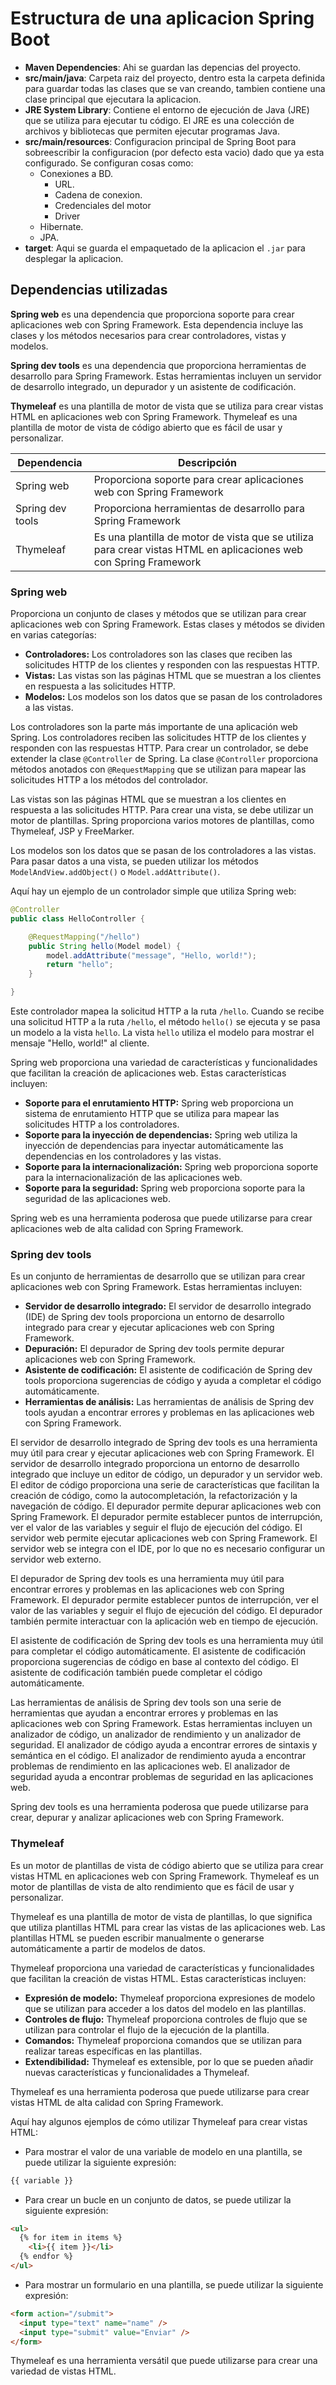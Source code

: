 # Estructura de una aplicacion Spring Boot

* **Maven Dependencies**: Ahi se guardan las depencias del proyecto.
* **src/main/java**: Carpeta raiz del proyecto, dentro esta la carpeta definida para guardar todas las clases que se van creando, tambien contiene una clase principal que ejecutara la aplicacion.
* **JRE System Library**: Contiene el entorno de ejecución de Java (JRE) que se utiliza para ejecutar tu código. El JRE es una colección de archivos y bibliotecas que permiten ejecutar programas Java.
* **src/main/resources**: Configuracion principal de Spring Boot para sobreescribir la configuracion (por defecto esta vacio) dado que ya esta configurado. Se configuran cosas como:
  * Conexiones a BD.
    * URL.
    * Cadena de conexion.
    * Credenciales del motor
    * Driver
  * Hibernate.
  * JPA.
* **target**: Aqui se guarda el empaquetado de la aplicacion el `.jar` para desplegar la aplicacion.

## Dependencias utilizadas

**Spring web** es una dependencia que proporciona soporte para crear aplicaciones web con Spring Framework. Esta dependencia incluye las clases y los métodos necesarios para crear controladores, vistas y modelos.

**Spring dev tools** es una dependencia que proporciona herramientas de desarrollo para Spring Framework. Estas herramientas incluyen un servidor de desarrollo integrado, un depurador y un asistente de codificación.

**Thymeleaf** es una plantilla de motor de vista que se utiliza para crear vistas HTML en aplicaciones web con Spring Framework. Thymeleaf es una plantilla de motor de vista de código abierto que es fácil de usar y personalizar.

| Dependencia | Descripción |
|---|---|
| Spring web | Proporciona soporte para crear aplicaciones web con Spring Framework |
| Spring dev tools | Proporciona herramientas de desarrollo para Spring Framework |
| Thymeleaf | Es una plantilla de motor de vista que se utiliza para crear vistas HTML en aplicaciones web con Spring Framework |

### Spring web

Proporciona un conjunto de clases y métodos que se utilizan para crear aplicaciones web con Spring Framework. Estas clases y métodos se dividen en varias categorías:

* **Controladores:** Los controladores son las clases que reciben las solicitudes HTTP de los clientes y responden con las respuestas HTTP.
* **Vistas:** Las vistas son las páginas HTML que se muestran a los clientes en respuesta a las solicitudes HTTP.
* **Modelos:** Los modelos son los datos que se pasan de los controladores a las vistas.

Los controladores son la parte más importante de una aplicación web Spring. Los controladores reciben las solicitudes HTTP de los clientes y responden con las respuestas HTTP. Para crear un controlador, se debe extender la clase `@Controller` de Spring. La clase `@Controller` proporciona métodos anotados con `@RequestMapping` que se utilizan para mapear las solicitudes HTTP a los métodos del controlador.

Las vistas son las páginas HTML que se muestran a los clientes en respuesta a las solicitudes HTTP. Para crear una vista, se debe utilizar un motor de plantillas. Spring proporciona varios motores de plantillas, como Thymeleaf, JSP y FreeMarker.

Los modelos son los datos que se pasan de los controladores a las vistas. Para pasar datos a una vista, se pueden utilizar los métodos `ModelAndView.addObject()` o `Model.addAttribute()`.

Aquí hay un ejemplo de un controlador simple que utiliza Spring web:

```java
@Controller
public class HelloController {

    @RequestMapping("/hello")
    public String hello(Model model) {
        model.addAttribute("message", "Hello, world!");
        return "hello";
    }

}
```

Este controlador mapea la solicitud HTTP a la ruta `/hello`. Cuando se recibe una solicitud HTTP a la ruta `/hello`, el método `hello()` se ejecuta y se pasa un modelo a la vista `hello`. La vista `hello` utiliza el modelo para mostrar el mensaje "Hello, world!" al cliente.

Spring web proporciona una variedad de características y funcionalidades que facilitan la creación de aplicaciones web. Estas características incluyen:

* **Soporte para el enrutamiento HTTP:** Spring web proporciona un sistema de enrutamiento HTTP que se utiliza para mapear las solicitudes HTTP a los controladores.
* **Soporte para la inyección de dependencias:** Spring web utiliza la inyección de dependencias para inyectar automáticamente las dependencias en los controladores y las vistas.
* **Soporte para la internacionalización:** Spring web proporciona soporte para la internacionalización de las aplicaciones web.
* **Soporte para la seguridad:** Spring web proporciona soporte para la seguridad de las aplicaciones web.

Spring web es una herramienta poderosa que puede utilizarse para crear aplicaciones web de alta calidad con Spring Framework.

### Spring dev tools

Es un conjunto de herramientas de desarrollo que se utilizan para crear aplicaciones web con Spring Framework. Estas herramientas incluyen:

* **Servidor de desarrollo integrado:** El servidor de desarrollo integrado (IDE) de Spring dev tools proporciona un entorno de desarrollo integrado para crear y ejecutar aplicaciones web con Spring Framework.
* **Depuración:** El depurador de Spring dev tools permite depurar aplicaciones web con Spring Framework.
* **Asistente de codificación:** El asistente de codificación de Spring dev tools proporciona sugerencias de código y ayuda a completar el código automáticamente.
* **Herramientas de análisis:** Las herramientas de análisis de Spring dev tools ayudan a encontrar errores y problemas en las aplicaciones web con Spring Framework.

El servidor de desarrollo integrado de Spring dev tools es una herramienta muy útil para crear y ejecutar aplicaciones web con Spring Framework. El servidor de desarrollo integrado proporciona un entorno de desarrollo integrado que incluye un editor de código, un depurador y un servidor web. El editor de código proporciona una serie de características que facilitan la creación de código, como la autocompletación, la refactorización y la navegación de código. El depurador permite depurar aplicaciones web con Spring Framework. El depurador permite establecer puntos de interrupción, ver el valor de las variables y seguir el flujo de ejecución del código. El servidor web permite ejecutar aplicaciones web con Spring Framework. El servidor web se integra con el IDE, por lo que no es necesario configurar un servidor web externo.

El depurador de Spring dev tools es una herramienta muy útil para encontrar errores y problemas en las aplicaciones web con Spring Framework. El depurador permite establecer puntos de interrupción, ver el valor de las variables y seguir el flujo de ejecución del código. El depurador también permite interactuar con la aplicación web en tiempo de ejecución.

El asistente de codificación de Spring dev tools es una herramienta muy útil para completar el código automáticamente. El asistente de codificación proporciona sugerencias de código en base al contexto del código. El asistente de codificación también puede completar el código automáticamente.

Las herramientas de análisis de Spring dev tools son una serie de herramientas que ayudan a encontrar errores y problemas en las aplicaciones web con Spring Framework. Estas herramientas incluyen un analizador de código, un analizador de rendimiento y un analizador de seguridad. El analizador de código ayuda a encontrar errores de sintaxis y semántica en el código. El analizador de rendimiento ayuda a encontrar problemas de rendimiento en las aplicaciones web. El analizador de seguridad ayuda a encontrar problemas de seguridad en las aplicaciones web.

Spring dev tools es una herramienta poderosa que puede utilizarse para crear, depurar y analizar aplicaciones web con Spring Framework.

### Thymeleaf 

Es un motor de plantillas de vista de código abierto que se utiliza para crear vistas HTML en aplicaciones web con Spring Framework. Thymeleaf es un motor de plantillas de vista de alto rendimiento que es fácil de usar y personalizar.

Thymeleaf es una plantilla de motor de vista de plantillas, lo que significa que utiliza plantillas HTML para crear las vistas de las aplicaciones web. Las plantillas HTML se pueden escribir manualmente o generarse automáticamente a partir de modelos de datos.

Thymeleaf proporciona una variedad de características y funcionalidades que facilitan la creación de vistas HTML. Estas características incluyen:

* **Expresión de modelo:** Thymeleaf proporciona expresiones de modelo que se utilizan para acceder a los datos del modelo en las plantillas.
* **Controles de flujo:** Thymeleaf proporciona controles de flujo que se utilizan para controlar el flujo de la ejecución de la plantilla.
* **Comandos:** Thymeleaf proporciona comandos que se utilizan para realizar tareas específicas en las plantillas.
* **Extendibilidad:** Thymeleaf es extensible, por lo que se pueden añadir nuevas características y funcionalidades a Thymeleaf.

Thymeleaf es una herramienta poderosa que puede utilizarse para crear vistas HTML de alta calidad con Spring Framework.

Aquí hay algunos ejemplos de cómo utilizar Thymeleaf para crear vistas HTML:

* Para mostrar el valor de una variable de modelo en una plantilla, se puede utilizar la siguiente expresión:

```html
{{ variable }}
```

* Para crear un bucle en un conjunto de datos, se puede utilizar la siguiente expresión:

```html
<ul>
  {% for item in items %}
    <li>{{ item }}</li>
  {% endfor %}
</ul>
```

* Para mostrar un formulario en una plantilla, se puede utilizar la siguiente expresión:

```html
<form action="/submit">
  <input type="text" name="name" />
  <input type="submit" value="Enviar" />
</form>
```

Thymeleaf es una herramienta versátil que puede utilizarse para crear una variedad de vistas HTML.
